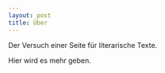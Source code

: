 ```yaml
---
layout: post
title: Über
---
```


Der Versuch einer Seite für literarische Texte.

Hier wird es mehr geben.
